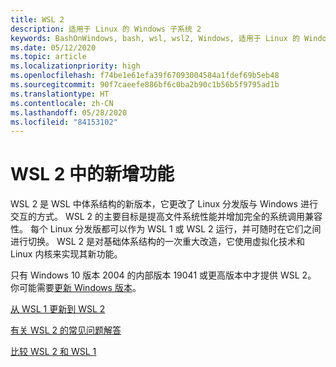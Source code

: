 ```yaml
---
title: WSL 2
description: 适用于 Linux 的 Windows 子系统 2
keywords: BashOnWindows, bash, wsl, wsl2, Windows, 适用于 Linux 的 Windows 子系统, windowssubsystem, ubuntu, debian, suse, Windows 10, 安装
ms.date: 05/12/2020
ms.topic: article
ms.localizationpriority: high
ms.openlocfilehash: f74be1e61efa39f67093004584a1fdef69b5eb48
ms.sourcegitcommit: 90f7caeefe886bf6c0ba2b90c1b56b5f9795ad1b
ms.translationtype: HT
ms.contentlocale: zh-CN
ms.lasthandoff: 05/28/2020
ms.locfileid: "84153102"
---
```

# <a name="whats-new-in-wsl-2"></a>WSL 2 中的新增功能

WSL 2 是 WSL 中体系结构的新版本，它更改了 Linux 分发版与 Windows 进行交互的方式。 WSL 2 的主要目标是提高文件系统性能并增加完全的系统调用兼容性。 每个 Linux 分发版都可以作为 WSL 1 或 WSL 2 运行，并可随时在它们之间进行切换。 WSL 2 是对基础体系结构的一次重大改造，它使用虚拟化技术和 Linux 内核来实现其新功能。

只有 Windows 10 版本 2004 的内部版本 19041 或更高版本中才提供 WSL 2。 你可能需要[更新 Windows 版本](ms-settings:windowsupdate)。

[从 WSL 1 更新到 WSL 2](./install-win10.md#update-to-wsl-2)

[有关 WSL 2 的常见问题解答](./wsl2-faq.md)

[比较 WSL 2 和 WSL 1](./compare-versions.md)
